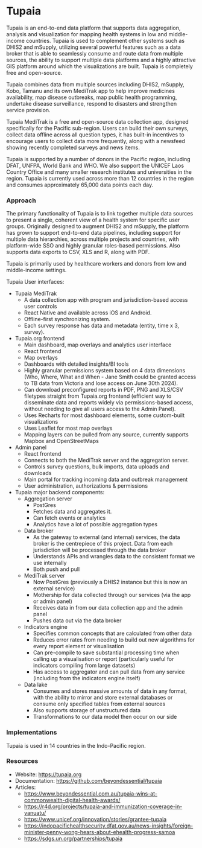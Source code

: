 # Tupaia

Tupaia is an end-to-end data platform that supports data aggregation,
analysis and visualization for mapping health systems in low and
middle-income countries. Tupaia is used to complement other systems such
as DHIS2 and mSupply, utilizing several powerful features such as a data
broker that is able to seamlessly consume and route data from multiple
sources, the ability to support multiple data platforms and a highly
attractive GIS platform around which the visualizations are built.
Tupaia is completely free and open-source.

Tupaia combines data from multiple sources including DHIS2, mSupply,
Kobo, Tamanu and its own MediTrak app to help improve medicines
availability, map disease outbreaks, map public health programming,
undertake disease surveillance, respond to disasters and strengthen
service provision.

Tupaia MediTrak is a free and open-source data collection app, designed
specifically for the Pacific sub-region. Users can build their own
surveys, collect data offline across all question types, it has built-in
incentives to encourage users to collect data more frequently, along
with a newsfeed showing recently completed surveys and news items.

Tupaia is supported by a number of donors in the Pacific region,
including DFAT, UNFPA, World Bank and WHO. We also support the UNICEF
Laos Country Office and many smaller research institutes and
universities in the region. Tupaia is currently used across more than 12
countries in the region and consumes approximately 65,000 data points
each day.

### Approach

The primary functionality of Tupaia is to link together multiple data
sources to present a single, coherent view of a health system for
specific user groups. Originally designed to augment DHIS2 and mSupply,
the platform has grown to support end-to-end data pipelines, including
support for multiple data hierarchies, across multiple projects and
countries, with platform-wide SSO and highly granular roles-based
permissions. Also supports data exports to CSV, XLS and R, along with
PDF.

Tupaia is primarily used by healthcare workers and donors from low and
middle-income settings.

Tupaia User interfaces:

- Tupaia MediTrak
  - A data collection app with program and jurisdiction-based access
    user controls
  - React Native and available across iOS and Android.
  - Offline-first synchronizing system.
  - Each survey response has data and metadata (entity, time x 3,
    survey).
- Tupaia.org frontend
  - Main dashboard, map overlays and analytics user interface
  - React frontend
  - Map overlays
  - Dashboards with detailed insights/BI tools
  - Highly granular permissions system based on 4 data dimensions (Who,
    Where, What and When - Jane Smith could be granted access to TB data
    from Victoria and lose access on June 30th 2024).
  - Can download preconfigured reports in PDF, PNG and XLS/CSV filetypes
    straight from Tupaia.org frontend (efficient way to disseminate data
    and reports widely via permissions-based access, without needing to
    give all users access to the Admin Panel).
  - Uses Recharts for most dashboard elements, some custom-built
    visualizations
  - Uses Leaflet for most map overlays
  - Mapping layers can be pulled from any source, currently supports
    Mapbox and OpenStreetMaps
- Admin panel
  - React frontend
  - Connects to both the MediTrak server and the aggregation server.
  - Controls survey questions, bulk imports, data uploads and downloads
  - Main portal for tracking incoming data and outbreak management
  - User administration, authorizations & permissions
- Tupaia major backend components:
  - Aggregation server
    - PostGres
    - Fetches data and aggregates it.
    - Can fetch events or analytics
    - Analytics have a lot of possible aggregation types
  - Data broker
    - As the gateway to external (and internal) services, the data
      broker is the centrepiece of this project. Data from each
      jurisdiction will be processed through the data broker
    - Understands APIs and wrangles data to the consistent format we use
      internally
    - Both push and pull
  - MediTrak server
    - Now PostGres (previously a DHIS2 instance but this is now an
      external service)
    - Mothership for data collected through our services (via the app or
      admin panel)
    - Receives data in from our data collection app and the admin panel
    - Pushes data out via the data broker
  - Indicators engine
    - Specifies common concepts that are calculated from other data
    - Reduces error rates from needing to build out new algorithms for
      every report element or visualisation
    - Can pre-compile to save substantial processing time when calling
      up a visualisation or report (particularly useful for indicators
      compiling from large datasets)
    - Has access to aggregator and can pull data from any service
      (including from the indicators engine itself)
  - Data lake
    - Consumes and stores massive amounts of data in any format, with
      the ability to mirror and store external databases or consume only
      specified tables from external sources
    - Also supports storage of unstructured data
    - Transformations to our data model then occur on our side

### Implementations

Tupaia is used in 14 countries in the Indo-Pacific region.

### Resources

- Website: <https://tupaia.org>
- Documentation: <https://github.com/beyondessential/tupaia>
- Articles:
  - <https://www.beyondessential.com.au/tupaia-wins-at-commonwealth-digital-health-awards/>
  - <https://r4d.org/projects/tupaia-and-immunization-coverage-in-vanuatu/>
  - <https://www.unicef.org/innovation/stories/grantee-tupaia>
  - <https://indopacifichealthsecurity.dfat.gov.au/news-insights/foreign-minister-penny-wong-hears-about-ehealth-progress-samoa>
  - <https://sdgs.un.org/partnerships/tupaia>
